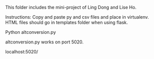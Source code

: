 This folder includes the mini-project of Ling Dong and Lise Ho.

Instructions:
Copy and paste py and csv files and place in virtualenv. <br>
HTML files should go in templates folder when using flask. <br>

Python altconversion.py

altconversion.py works on port 5020. <br>

localhost:5020/
